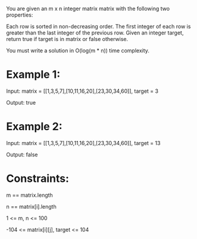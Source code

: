 You are given an m x n integer matrix matrix with the following two properties:

Each row is sorted in non-decreasing order.
The first integer of each row is greater than the last integer of the previous row.
Given an integer target, return true if target is in matrix or false otherwise.

You must write a solution in O(log(m * n)) time complexity.

 

# Example 1:

Input: matrix = [[1,3,5,7],[10,11,16,20],[23,30,34,60]], target = 3

Output: true

# Example 2:

Input: matrix = [[1,3,5,7],[10,11,16,20],[23,30,34,60]], target = 13

Output: false
 

# Constraints:

m == matrix.length

n == matrix[i].length

1 <= m, n <= 100

-104 <= matrix[i][j], target <= 104
